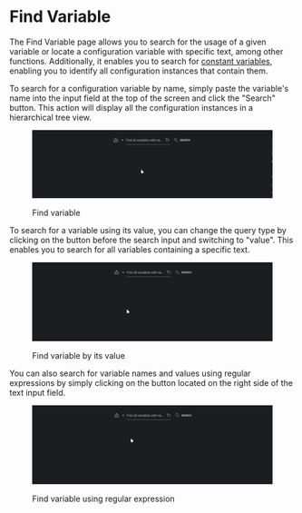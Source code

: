 # Find Variable

The Find Variable page allows you to search for the usage of a given variable or locate a configuration variable with specific text, among other functions. Additionally, it enables you to search for [constant variables](../../models/constant-variable.md), enabling you to identify all configuration instances that contain them.

To search for a configuration variable by name, simply paste the variable's name into the input field at the top of the screen and click the "Search" button. This action will display all the configuration instances in a hierarchical tree view.

<figure><img src="../../.gitbook/assets/FindVariable (3).gif" alt=""><figcaption><p>Find variable</p></figcaption></figure>

To search for a variable using its value, you can change the query type by clicking on the button before the search input and switching to "value". This enables you to search for all variables containing a specific text.

<figure><img src="../../.gitbook/assets/FindVariable_value.gif" alt=""><figcaption><p>Find variable by its value</p></figcaption></figure>

You can also search for variable names and values using regular expressions by simply clicking on the button located on the right side of the text input field.

<figure><img src="../../.gitbook/assets/FindVariable_regexp (1).gif" alt=""><figcaption><p>Find variable using regular expression</p></figcaption></figure>
